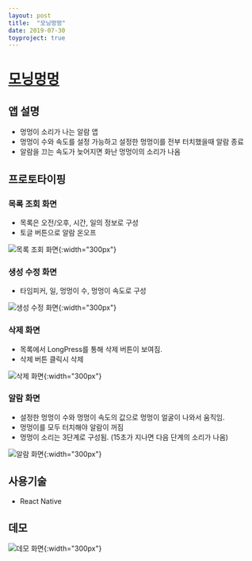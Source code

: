 ```yaml
---
layout: post
title:  "모닝멍멍"
date: 2019-07-30
toyproject: true
---
```

# [모닝멍멍](https://github.com/yanghyeryung/morning-meongmeong)

## 앱 설명
- 멍멍이 소리가 나는 알람 앱
- 멍멍이 수와 속도를 설정 가능하고 설정한 멍멍이를 전부 터치했을때 알람 종료
- 알람을 끄는 속도가 늦어지면 화난 멍멍이의 소리가 나옴

## 프로토타이핑

### 목록 조회 화면
- 목록은 오전/오후, 시간, 일의 정보로 구성
- 토글 버튼으로 알람 온오프

![목록 조회 화면]({{site.url}}/assets/img/morningmeongmeong/list.png){:width="300px"}

### 생성 수정 화면
- 타임피커, 일, 멍멍이 수, 멍멍이 속도로 구성

![생성 수정 화면]({{site.url}}/assets/img/morningmeongmeong/addedit.png){:width="300px"}

### 삭제 화면
- 목록에서 LongPress를 통해 삭제 버튼이 보여짐.
- 삭제 버튼 클릭시 삭제

![삭제 화면]({{site.url}}/assets/img/morningmeongmeong/delete.png){:width="300px"}

### 알람 화면
- 설정한 멍멍이 수와 멍멍이 속도의 값으로 멍멍이 얼굴이 나와서 움직임.
- 멍멍이를 모두 터치해야 알람이 꺼짐
- 멍멍이 소리는 3단계로 구성됨. (15초가 지나면 다음 단계의 소리가 나옴)

![알람 화면]({{site.url}}/assets/img/morningmeongmeong/alarm.png){:width="300px"}

## 사용기술
- React Native 

## 데모

![데모 화면]({{site.url}}/assets/img/morningmeongmeong/result.gif){:width="300px"}